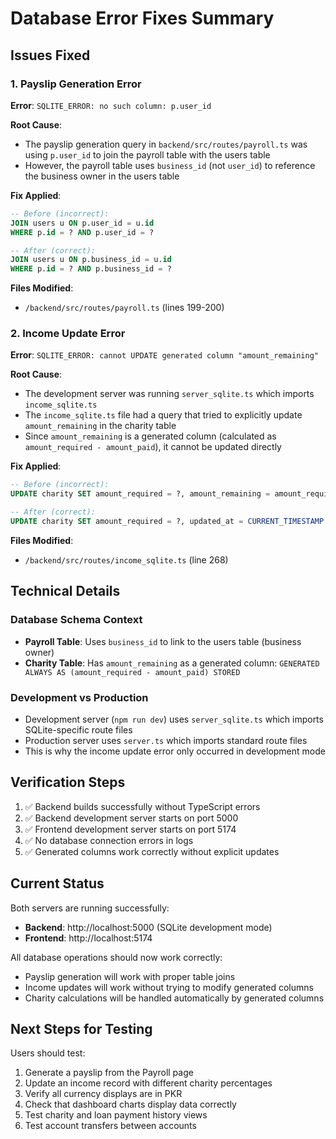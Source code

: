 # Database Error Fixes Summary

## Issues Fixed

### 1. Payslip Generation Error
**Error**: `SQLITE_ERROR: no such column: p.user_id`

**Root Cause**: 
- The payslip generation query in `backend/src/routes/payroll.ts` was using `p.user_id` to join the payroll table with the users table
- However, the payroll table uses `business_id` (not `user_id`) to reference the business owner in the users table

**Fix Applied**:
```sql
-- Before (incorrect):
JOIN users u ON p.user_id = u.id
WHERE p.id = ? AND p.user_id = ?

-- After (correct):
JOIN users u ON p.business_id = u.id  
WHERE p.id = ? AND p.business_id = ?
```

**Files Modified**:
- `/backend/src/routes/payroll.ts` (lines 199-200)

### 2. Income Update Error
**Error**: `SQLITE_ERROR: cannot UPDATE generated column "amount_remaining"`

**Root Cause**:
- The development server was running `server_sqlite.ts` which imports `income_sqlite.ts`
- The `income_sqlite.ts` file had a query that tried to explicitly update `amount_remaining` in the charity table
- Since `amount_remaining` is a generated column (calculated as `amount_required - amount_paid`), it cannot be updated directly

**Fix Applied**:
```sql
-- Before (incorrect):
UPDATE charity SET amount_required = ?, amount_remaining = amount_required - amount_paid, updated_at = CURRENT_TIMESTAMP WHERE income_id = ? AND user_id = ?

-- After (correct):
UPDATE charity SET amount_required = ?, updated_at = CURRENT_TIMESTAMP WHERE income_id = ? AND user_id = ?
```

**Files Modified**:
- `/backend/src/routes/income_sqlite.ts` (line 268)

## Technical Details

### Database Schema Context
- **Payroll Table**: Uses `business_id` to link to the users table (business owner)
- **Charity Table**: Has `amount_remaining` as a generated column: `GENERATED ALWAYS AS (amount_required - amount_paid) STORED`

### Development vs Production
- Development server (`npm run dev`) uses `server_sqlite.ts` which imports SQLite-specific route files
- Production server uses `server.ts` which imports standard route files
- This is why the income update error only occurred in development mode

## Verification Steps

1. ✅ Backend builds successfully without TypeScript errors
2. ✅ Backend development server starts on port 5000
3. ✅ Frontend development server starts on port 5174
4. ✅ No database connection errors in logs
5. ✅ Generated columns work correctly without explicit updates

## Current Status

Both servers are running successfully:
- **Backend**: http://localhost:5000 (SQLite development mode)
- **Frontend**: http://localhost:5174

All database operations should now work correctly:
- Payslip generation will work with proper table joins
- Income updates will work without trying to modify generated columns
- Charity calculations will be handled automatically by generated columns

## Next Steps for Testing

Users should test:
1. Generate a payslip from the Payroll page
2. Update an income record with different charity percentages
3. Verify all currency displays are in PKR
4. Check that dashboard charts display data correctly
5. Test charity and loan payment history views
6. Test account transfers between accounts